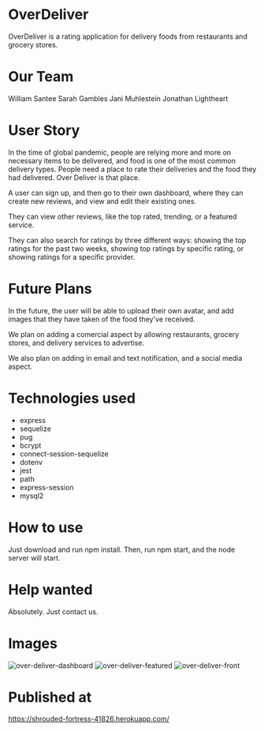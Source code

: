 # OverDeliver
OverDeliver is a rating application for delivery foods from restaurants and grocery stores. 

# Our Team
William Santee
Sarah Gambles
Jani Muhlestein
Jonathan Lightheart

# User Story
In the time of global pandemic, people are relying more and more on necessary items to be delivered, and food is one of the most common delivery types. People need a place to rate their deliveries and the food they had delivered. Over Deliver is that place.

A user can sign up, and then go to their own dashboard, where they can create new reviews, and view and edit their existing ones.

They can view other reviews, like the top rated, trending, or a featured service.

They can also search for ratings by three different ways: showing the top ratings for the past two weeks, showing top ratings by specific rating, or showing ratings for a specific provider.

# Future Plans
In the future, the user will be able to upload their own avatar, and add images that they have taken of the food they've received.

We plan on adding a comercial aspect by allowing restaurants, grocery stores, and delivery services to advertise.

We also plan on adding in email and text notification, and a social media aspect.

# Technologies used
* express
* sequelize
* pug
* bcrypt
* connect-session-sequelize
* dotenv
* jest
* path
* express-session
* mysql2

# How to use
Just download and run npm install. Then, run npm start, and the node server will start.

# Help wanted
Absolutely. Just contact us.

# Images

![over-deliver-dashboard](https://user-images.githubusercontent.com/52082187/99198478-0fc26180-2756-11eb-803f-f1ff9131b48c.jpg)
![over-deliver-featured](https://user-images.githubusercontent.com/52082187/99198480-13ee7f00-2756-11eb-8057-2b1b0d5da3b7.jpg)
![over-deliver-front](https://user-images.githubusercontent.com/52082187/99198484-181a9c80-2756-11eb-90b7-fa0ca7f6bf85.jpg)

# Published at
https://shrouded-fortress-41826.herokuapp.com/
